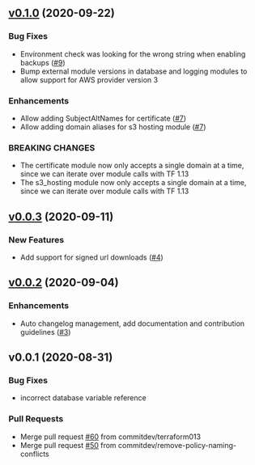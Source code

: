 
<a name="v0.1.0"></a>
## [v0.1.0](https://github.com/commitdev/terraform-aws-zero/compare/v0.0.3...v0.1.0) (2020-09-22)

### Bug Fixes

* Environment check was looking for the wrong string when enabling backups ([#9](https://github.com/commitdev/terraform-aws-zero/issues/9))
* Bump external module versions in database and logging modules to allow support for AWS provider version 3


### Enhancements

* Allow adding SubjectAltNames for certificate ([#7](https://github.com/commitdev/terraform-aws-zero/issues/7))
* Allow adding domain aliases for s3 hosting module ([#7](https://github.com/commitdev/terraform-aws-zero/issues/7))

### BREAKING CHANGES

* The certificate module now only accepts a single domain at a time, since we can iterate over module calls with TF 1.13
* The s3_hosting module now only accepts a single domain at a time, since we can iterate over module calls with TF 1.13


<a name="v0.0.3"></a>
## [v0.0.3](https://github.com/commitdev/terraform-aws-zero/compare/v0.0.2...v0.0.3) (2020-09-11)

### New Features

* Add support for signed url downloads ([#4](https://github.com/commitdev/terraform-aws-zero/issues/4))


<a name="v0.0.2"></a>
## [v0.0.2](https://github.com/commitdev/terraform-aws-zero/compare/v0.0.1...v0.0.2) (2020-09-04)

### Enhancements

* Auto changelog management, add documentation and contribution guidelines ([#3](https://github.com/commitdev/terraform-aws-zero/issues/3))


<a name="v0.0.1"></a>
## v0.0.1 (2020-08-31)

### Bug Fixes

* incorrect database variable reference

### Pull Requests

* Merge pull request [#60](https://github.com/commitdev/terraform-aws-zero/issues/60) from commitdev/terraform013
* Merge pull request [#50](https://github.com/commitdev/terraform-aws-zero/issues/50) from commitdev/remove-policy-naming-conflicts


